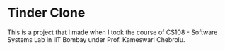 # Tinder Clone

This is a project that I made when I took the course of CS108 - Software Systems Lab in IIT Bombay under Prof. Kameswari Chebrolu.
